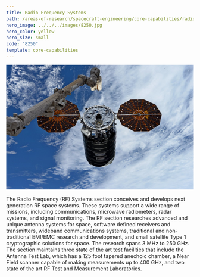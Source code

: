 ```yaml
---
title: Radio Frequency Systems
path: /areas-of-research/spacecraft-engineering/core-capabilities/radio-frequency-systems
hero_image: ../../../images/8250.jpg
hero_color: yellow
hero_size: small
code: "8250"
template: core-capabilities
---
```

![A Satellite in Orbit](../../../images/cc-8241.jpg)

The Radio Frequency (RF) Systems section conceives and develops next generation RF space systems. These systems support a wide range of missions, including communications, microwave radiometers, radar systems, and signal monitoring. The RF section researches advanced and unique antenna systems for space, software defined receivers and transmitters, wideband communications systems, traditional and non-traditional EMI/EMC research and development, and small satellite Type 1 cryptographic solutions for space. The research spans 3 MHz to 250 GHz. The section maintains three state of the art test facilities that include the Antenna Test Lab, which has a 125 foot tapered anechoic chamber, a Near Field scanner capable of making measurements up to 400 GHz, and two state of the art RF Test and Measurement Laboratories.